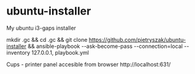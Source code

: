 # ubuntu-installer
My ubuntu i3-gaps installer

mkdir .gc && cd .gc && git clone https://github.com/pietryszak/ubuntu-installer && ansible-playbook --ask-become-pass --connection=local --inventory 127.0.0.1, playbook.yml

Cups - printer panel accesible from browser
http://localhost:631/ 
